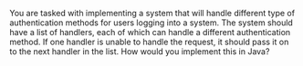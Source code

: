 You are tasked with implementing a system that will handle different type of authentication methods for users logging
into a system. The system should have a list of handlers, each of which can handle a different authentication method.
If one handler is unable to handle the request, it should pass it on to the next handler in the list. How would you
implement this in Java?